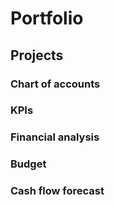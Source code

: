 # Portfolio

## Projects

### Chart of accounts

### KPIs

### Financial analysis

### Budget

### Cash flow forecast
